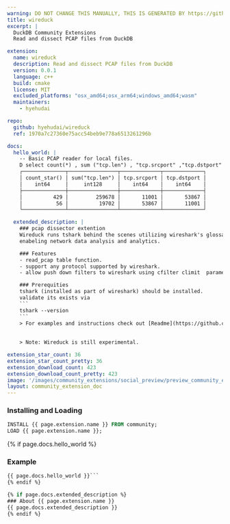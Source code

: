 ```yaml
---
warning: DO NOT CHANGE THIS MANUALLY, THIS IS GENERATED BY https://github/duckdb/community-extensions repository, check README there
title: wireduck
excerpt: |
  DuckDB Community Extensions
  Read and dissect PCAP files from DuckDB

extension:
  name: wireduck
  description: Read and dissect PCAP files from DuckDB
  version: 0.0.1
  language: c++
  build: cmake
  license: MIT
  excluded_platforms: "osx_amd64;osx_arm64;windows_amd64;wasm"
  maintainers:
    - hyehudai

repo:
  github: hyehudai/wireduck
  ref: 1970a7c27360e75acc54beb9e778a6513261296b

docs:
  hello_world: |
    -- Basic PCAP reader for local files.
    D select count(*) , sum ("tcp.len") , "tcp.srcport" ,"tcp.dstport"   from read_pcap('~/wireduck/fix.pcap', protocols:=['ip','tcp'],climit:=100)  group by  "tcp.srcport" ,"tcp.dstport" ;;
    ┌──────────────┬────────────────┬─────────────┬─────────────┐
    │ count_star() │ sum("tcp.len") │ tcp.srcport │ tcp.dstport │
    │    int64     │     int128     │    int64    │    int64    │
    ├──────────────┼────────────────┼─────────────┼─────────────┤
    │          429 │         259678 │       11001 │       53867 │
    │           56 │          19702 │       53867 │       11001 │
    └──────────────┴────────────────┴─────────────┴─────────────┘

  extended_description: |
    ### pcap dissector extention
    Wireduck runs tshark behind the scenes utilizing wireshark's glossary to be able to parse any packet from any supported protocol to its fields. 
    enabeling network data analysis and analytics.

    ### Features
    - read_pcap table function.
    - support any protocol supported by wireshark.
    - allow push down filters to wireshark using cfilter climit  parameters

    ### Prerequities
    tshark (installed as part of wireshark) should be installed.
    validate its exists via
    ```
    tshark --version
    ```
    > For examples and instructions check out [Readme](https://github.com/hyehudai/wireduck)
    
        
    > Note: Wireduck is still experimental.

extension_star_count: 36
extension_star_count_pretty: 36
extension_download_count: 423
extension_download_count_pretty: 423
image: '/images/community_extensions/social_preview/preview_community_extension_wireduck.png'
layout: community_extension_doc
---
```


### Installing and Loading
```sql
INSTALL {{ page.extension.name }} FROM community;
LOAD {{ page.extension.name }};
```

{% if page.docs.hello_world %}
### Example
```sql
{{ page.docs.hello_world }}```
{% endif %}

{% if page.docs.extended_description %}
### About {{ page.extension.name }}
{{ page.docs.extended_description }}
{% endif %}


